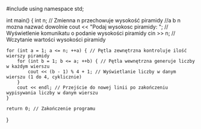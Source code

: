 #include <iostream>
using namespace std;

int main() {
    int n; // Zmienna n przechowuje wysokość piramidy
//a b n mozna nazwać dowolnie
    cout << "Podaj wysokosc piramidy: "; // Wyświetlenie komunikatu o podanie wysokości piramidy
    cin >> n; // Wczytanie wartości wysokości piramidy

    for (int a = 1; a <= n; ++a) { // Pętla zewnętrzna kontroluje ilość wierszy piramidy
        for (int b = 1; b <= a; ++b) { // Pętla wewnętrzna generuje liczby w każdym wierszu
            cout << (b - 1) % 4 + 1; // Wyświetlanie liczby w danym wierszu (1 do 4, cyklicznie)
        }
        cout << endl; // Przejście do nowej linii po zakończeniu wypisywania liczby w danym wierszu
    }

    return 0; // Zakończenie programu
}

